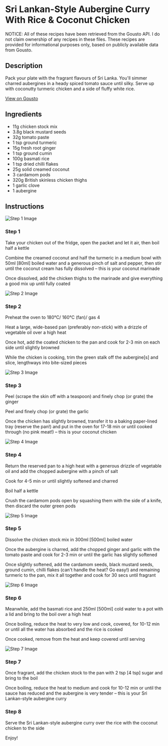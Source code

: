 # Sri Lankan-Style Aubergine Curry With Rice & Coconut Chicken

NOTICE: All of these recipes have been retrieved from the Gousto API. I do not claim ownership of any recipes in these files. These recipes are provided for informational purposes only, based on publicly available data from Gousto.

## Description

Pack your plate with the fragrant flavours of Sri Lanka. You'll simmer charred aubergines in a heady spiced tomato sauce until silky. Serve up with coconutty turmeric chicken and a side of fluffy white rice.

[View on Gousto](https://www.gousto.co.uk/recipes/cookbook/sri-lankan-style-aubergine-curry-with-rice-coconut-chicken)

## Ingredients

- 11g chicken stock mix
- 3.8g black mustard seeds
- 32g tomato paste
- 1 tsp ground turmeric
- 15g fresh root ginger
- 1 tsp ground cumin
- 100g basmati rice
- 1 tsp dried chilli flakes
- 25g solid creamed coconut
- 3 cardamom pods
- 320g British skinless chicken thighs
- 1 garlic clove
- 1 aubergine

## Instructions

![Step 1 Image](https://production-media.gousto.co.uk/cms/recipe-step-image/Step-1-1669137062352-x200.jpg)

### Step 1

Take your chicken out of the fridge, open the packet and let it air, then boil half a kettle

Combine the creamed coconut and half the turmeric in a medium bowl with 50ml<span class="text-danger"> [80ml]</span> boiled water and a generous pinch of salt and pepper, then stir until the coconut cream has fully dissolved – this is your coconut marinade

Once dissolved, add the chicken thighs to the marinade and give everything a good mix up until fully coated

![Step 2 Image](https://production-media.gousto.co.uk/cms/recipe-step-image/Step-2-1669137082526-x200.jpg)

### Step 2

Preheat the oven to 180°C/ 160°C (fan)/ gas 4

Heat a large, wide-based pan (preferably non-stick) with a drizzle of vegetable oil over a high heat

Once hot, add the coated chicken to the pan and cook for 2-3 min on each side until slightly browned

While the chicken is cooking, trim the green stalk off the aubergine<span class="text-danger">[s]</span> and slice, lengthways into bite-sized pieces

![Step 3 Image](https://production-media.gousto.co.uk/cms/recipe-step-image/Step-3-1669137093065-x200.jpg)

### Step 3

Peel (scrape the skin off with a teaspoon) and finely chop (or grate) the ginger

Peel and finely chop (or grate) the garlic

Once the chicken has slightly browned, transfer it to a baking paper-lined tray (reserve the pan!) and put in the oven for 17-18 min or until cooked through (no pink meat!) – this is your coconut chicken

![Step 4 Image](https://production-media.gousto.co.uk/cms/recipe-step-image/Step-4-1669137109345-x200.jpg)

### Step 4

Return the reserved pan to a high heat with a generous drizzle of vegetable oil and add the chopped aubergine with a pinch of salt

Cook for 4-5 min or until slightly softened and charred

Boil half a kettle 

Crush the cardamom pods open by squashing them with the side of a knife, then discard the outer green pods

![Step 5 Image](https://production-media.gousto.co.uk/cms/recipe-step-image/Step-5-1669137150666-x200.jpg)

### Step 5

Dissolve the chicken stock mix in 300ml <span class="text-danger">[500ml]</span> boiled water

Once the aubergine is charred, add the chopped ginger and garlic with the tomato paste and cook for 2-3 min or until the garlic has slightly softened

Once slightly softened, add the cardamom seeds, black mustard seeds, ground cumin, chilli flakes (can't handle the heat? Go easy!) and remaining turmeric to the pan, mix it all together and cook for 30 secs until fragrant

![Step 6 Image](https://production-media.gousto.co.uk/cms/recipe-step-image/Step-6-1669137171944-x200.jpg)

### Step 6

Meanwhile, add the basmati rice and 250ml <span class="text-danger">[500ml]</span> cold water to a pot with a lid and bring to the boil over a high heat

Once boiling, reduce the heat to very low and cook, covered, for 10-12 min or until all the water has absorbed and the rice is cooked

Once cooked, remove from the heat and keep covered until serving

![Step 7 Image](https://production-media.gousto.co.uk/cms/recipe-step-image/Step-7-1669137180728-x200.jpg)

### Step 7

Once fragrant, add the chicken stock to the pan with 2 tsp <span class="text-danger">[4 tsp] </span>sugar and bring to the boil

Once boiling, reduce the heat to medium and cook for 10-12 min or until the sauce has reduced and the aubergine is very tender – this is your Sri Lankan-style aubergine curry

### Step 8

Serve the Sri Lankan-style aubergine curry over the rice with the coconut chicken to the side

Enjoy!

